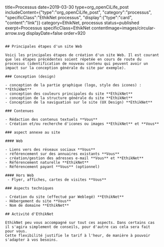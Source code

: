 title=Processus
date=2019-03-30
type=org_openCiLife_post
includeContent={"type":"org_openCiLife_post", "category":"processus", "specificClass":"EthikNet processus", "display":{"type":"card", "content":"link"}}
category=EthikNet, processus
status=published
exerpt=Processus
specificClass=EthikNet
contentImage=images/circular-arrow.svg
displayDate=false
order=920
~~~~~~

## Principales étapes d'un site Web

Voici les principales étapes de création d'un site Web. Il est courant que les étapes précédentes soient répetée en cours de route du processus (identification de nouveau contenu qui peuvent avoir un impact sur la conception générale du site par exemple).

### Conception (design)

- conception de la partie graphique (logo, style des icones) : **EthikNet**
- conception des couleurs principales du site **EthikNet**
- conception de la structure générale du site **EthikNet**
- Conception de la naviguation sur le site (UX Design) **EthikNet**

### Contenues

- Rédaction des contenus textuels **Vous**
- Création et/ou recherche d'icones ou images **EthikNet** et **Vous**

### aspect annexe au site

#### Web

- Liens vers des réseaux sociaux **Vous**
- référencement sur des annuaires existants **Vous**
- création/gestion des adresses e-mail **Vous** et **EthikNet**
- Référencement naturelle **EthikNet**
- Référencement payant **Vous** (optionnel)

#### Hors Web
 - Flyer, affiches, cartes de visites **Vous**

### Aspects techniques

- Création du site (effectué par Weblegé) **EthikNet**
- Hébergement du site **Vous**
- Nom de domaine **EthikNet**

## Activité d'EthikNet

EthikNet peu vous accompagné sur tout ces aspects. Dans certains cas il s'agira simplement de conseils, pour d'autre cas cela sera fait pour vous.
Cette flexibilité justifie le tarif à l'heur, de manière à pouvoir s'adapter à vos besoins.